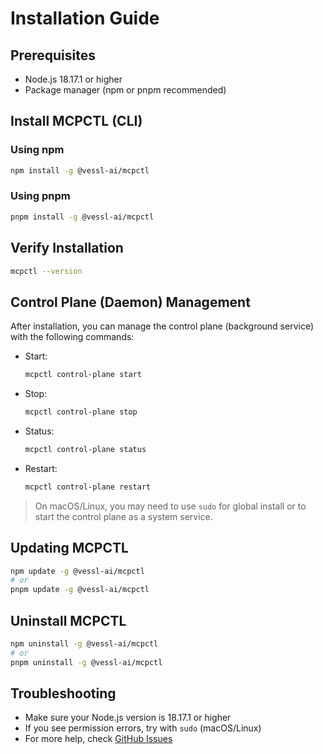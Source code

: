 # Installation Guide

## Prerequisites

- Node.js 18.17.1 or higher
- Package manager (npm or pnpm recommended)

## Install MCPCTL (CLI)

### Using npm

```bash
npm install -g @vessl-ai/mcpctl
```

### Using pnpm

```bash
pnpm install -g @vessl-ai/mcpctl
```

## Verify Installation

```bash
mcpctl --version
```

## Control Plane (Daemon) Management

After installation, you can manage the control plane (background service) with the following commands:

- Start:
  ```bash
  mcpctl control-plane start
  ```
- Stop:
  ```bash
  mcpctl control-plane stop
  ```
- Status:
  ```bash
  mcpctl control-plane status
  ```
- Restart:
  ```bash
  mcpctl control-plane restart
  ```

> On macOS/Linux, you may need to use `sudo` for global install or to start the control plane as a system service.

## Updating MCPCTL

```bash
npm update -g @vessl-ai/mcpctl
# or
pnpm update -g @vessl-ai/mcpctl
```

## Uninstall MCPCTL

```bash
npm uninstall -g @vessl-ai/mcpctl
# or
pnpm uninstall -g @vessl-ai/mcpctl
```

## Troubleshooting

- Make sure your Node.js version is 18.17.1 or higher
- If you see permission errors, try with `sudo` (macOS/Linux)
- For more help, check [GitHub Issues](https://github.com/vessl-ai/mcpctl/issues)
